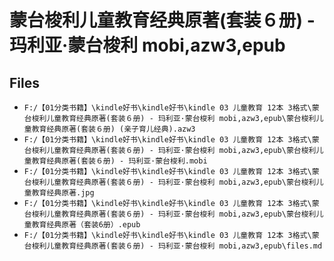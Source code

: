 # 蒙台梭利儿童教育经典原著(套装６册) - 玛利亚·蒙台梭利 mobi,azw3,epub

## Files

- `F:/【01分类书籍】\kindle好书\kindle好书\kindle 03 儿童教育 12本 3格式\蒙台梭利儿童教育经典原著(套装６册) - 玛利亚·蒙台梭利 mobi,azw3,epub\蒙台梭利儿童教育经典原著(套装６册) (亲子育儿经典).azw3`
- `F:/【01分类书籍】\kindle好书\kindle好书\kindle 03 儿童教育 12本 3格式\蒙台梭利儿童教育经典原著(套装６册) - 玛利亚·蒙台梭利 mobi,azw3,epub\蒙台梭利儿童教育经典原著(套装６册) - 玛利亚·蒙台梭利.mobi`
- `F:/【01分类书籍】\kindle好书\kindle好书\kindle 03 儿童教育 12本 3格式\蒙台梭利儿童教育经典原著(套装６册) - 玛利亚·蒙台梭利 mobi,azw3,epub\蒙台梭利儿童教育经典原著.jpg`
- `F:/【01分类书籍】\kindle好书\kindle好书\kindle 03 儿童教育 12本 3格式\蒙台梭利儿童教育经典原著(套装６册) - 玛利亚·蒙台梭利 mobi,azw3,epub\蒙台梭利儿童教育经典原著（套装6册）.epub`
- `F:/【01分类书籍】\kindle好书\kindle好书\kindle 03 儿童教育 12本 3格式\蒙台梭利儿童教育经典原著(套装６册) - 玛利亚·蒙台梭利 mobi,azw3,epub\files.md`
